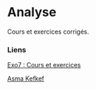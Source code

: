 # Analyse
Cours et exercices corrigés.
### Liens
[Exo7 : Cours et exercices](http://exo7.emath.fr/un.html)

[Asma Kefkef](https://www.youtube.com/@asmakefkef)
